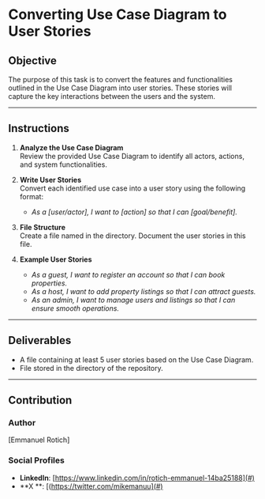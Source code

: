 # Converting Use Case Diagram to User Stories

## Objective
The purpose of this task is to convert the features and functionalities outlined in the Use Case Diagram into user stories. These stories will capture the key interactions between the users and the system.

---

## Instructions

1. **Analyze the Use Case Diagram**  
   Review the provided Use Case Diagram to identify all actors, actions, and system functionalities.

2. **Write User Stories**  
   Convert each identified use case into a user story using the following format:  
   - *As a [user/actor], I want to [action] so that I can [goal/benefit].*

3. **File Structure**  
   Create a file named  in the  directory. Document the user stories in this file.

4. **Example User Stories**  
   - *As a guest, I want to register an account so that I can book properties.*
   - *As a host, I want to add property listings so that I can attract guests.*
   - *As an admin, I want to manage users and listings so that I can ensure smooth operations.*

---

## Deliverables

* A  file containing at least 5 user stories based on the Use Case Diagram.
* File stored in the  directory of the repository.

---

## Contribution

### Author
[Emmanuel Rotich]

### Social Profiles
* **LinkedIn**: [https://www.linkedin.com/in/rotich-emmanuel-14ba25188](#)
* **X **: [(https://twitter.com/mikemanuu](#)
